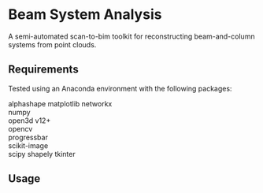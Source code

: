 Beam System Analysis
====================

A semi-automated scan-to-bim toolkit for reconstructing beam-and-column systems from point clouds. 

Requirements
------------
Tested using an Anaconda environment with the following packages:

alphashape
matplotlib
networkx  
numpy  
open3d v12+  
opencv  
progressbar  
scikit-image  
scipy
shapely
tkinter


Usage
-----
